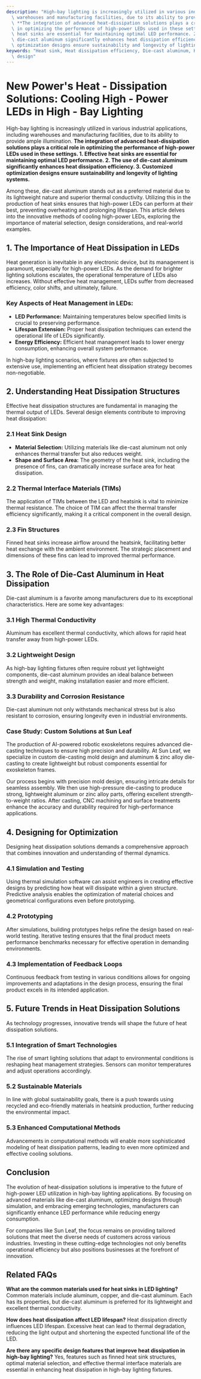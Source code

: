 ```yaml
---
description: "High-bay lighting is increasingly utilized in various industrial applications, including\
  \ warehouses and manufacturing facilities, due to its ability to provide ample illumination.\
  \ **The integration of advanced heat-dissipation solutions plays a critical role\
  \ in optimizing the performance of high-power LEDs used in these settings. 1. Effective\
  \ heat sinks are essential for maintaining optimal LED performance. 2. The use of\
  \ die-cast aluminum significantly enhances heat dissipation efficiency. 3. Customized\
  \ optimization designs ensure sustainability and longevity of lighting systems.** "
keywords: "Heat sink, Heat dissipation efficiency, Die-cast aluminum, Heat dissipation optimization\
  \ design"
---
```

# New Power's Heat - Dissipation Solutions: Cooling High - Power LEDs in High - Bay Lighting

High-bay lighting is increasingly utilized in various industrial applications, including warehouses and manufacturing facilities, due to its ability to provide ample illumination. **The integration of advanced heat-dissipation solutions plays a critical role in optimizing the performance of high-power LEDs used in these settings. 1. Effective heat sinks are essential for maintaining optimal LED performance. 2. The use of die-cast aluminum significantly enhances heat dissipation efficiency. 3. Customized optimization designs ensure sustainability and longevity of lighting systems.** 

Among these, die-cast aluminum stands out as a preferred material due to its lightweight nature and superior thermal conductivity. Utilizing this in the production of heat sinks ensures that high-power LEDs can perform at their best, preventing overheating and prolonging lifespan. This article delves into the innovative methods of cooling high-power LEDs, exploring the importance of material selection, design considerations, and real-world examples.

## 1. The Importance of Heat Dissipation in LEDs

Heat generation is inevitable in any electronic device, but its management is paramount, especially for high-power LEDs. As the demand for brighter lighting solutions escalates, the operational temperature of LEDs also increases. Without effective heat management, LEDs suffer from decreased efficiency, color shifts, and ultimately, failure. 

### Key Aspects of Heat Management in LEDs:
- **LED Performance:** Maintaining temperatures below specified limits is crucial to preserving performance.
- **Lifespan Extension:** Proper heat dissipation techniques can extend the operational life of LEDs significantly.
- **Energy Efficiency:** Efficient heat management leads to lower energy consumption, enhancing overall system performance.

In high-bay lighting scenarios, where fixtures are often subjected to extensive use, implementing an efficient heat dissipation strategy becomes non-negotiable. 

## 2. Understanding Heat Dissipation Structures

Effective heat dissipation structures are fundamental in managing the thermal output of LEDs. Several design elements contribute to improving heat dissipation:

### 2.1 Heat Sink Design
- **Material Selection:** Utilizing materials like die-cast aluminum not only enhances thermal transfer but also reduces weight.
- **Shape and Surface Area:** The geometry of the heat sink, including the presence of fins, can dramatically increase surface area for heat dissipation.
  
### 2.2 Thermal Interface Materials (TIMs)
The application of TIMs between the LED and heatsink is vital to minimize thermal resistance. The choice of TIM can affect the thermal transfer efficiency significantly, making it a critical component in the overall design.

### 2.3 Fin Structures
Finned heat sinks increase airflow around the heatsink, facilitating better heat exchange with the ambient environment. The strategic placement and dimensions of these fins can lead to improved thermal performance.

## 3. The Role of Die-Cast Aluminum in Heat Dissipation

Die-cast aluminum is a favorite among manufacturers due to its exceptional characteristics. Here are some key advantages:

### 3.1 High Thermal Conductivity
Aluminum has excellent thermal conductivity, which allows for rapid heat transfer away from high-power LEDs.

### 3.2 Lightweight Design
As high-bay lighting fixtures often require robust yet lightweight components, die-cast aluminum provides an ideal balance between strength and weight, making installation easier and more efficient.

### 3.3 Durability and Corrosion Resistance
Die-cast aluminum not only withstands mechanical stress but is also resistant to corrosion, ensuring longevity even in industrial environments.

### Case Study: Custom Solutions at Sun Leaf
The production of AI-powered robotic exoskeletons requires advanced die-casting techniques to ensure high precision and durability. At Sun Leaf, we specialize in custom die-casting mold design and aluminum & zinc alloy die-casting to create lightweight but robust components essential for exoskeleton frames. 

Our process begins with precision mold design, ensuring intricate details for seamless assembly. We then use high-pressure die-casting to produce strong, lightweight aluminum or zinc alloy parts, offering excellent strength-to-weight ratios. After casting, CNC machining and surface treatments enhance the accuracy and durability required for high-performance applications.

## 4. Designing for Optimization

Designing heat dissipation solutions demands a comprehensive approach that combines innovation and understanding of thermal dynamics.

### 4.1 Simulation and Testing
Using thermal simulation software can assist engineers in creating effective designs by predicting how heat will dissipate within a given structure. Predictive analysis enables the optimization of material choices and geometrical configurations even before prototyping.

### 4.2 Prototyping
After simulations, building prototypes helps refine the design based on real-world testing. Iterative testing ensures that the final product meets performance benchmarks necessary for effective operation in demanding environments.

### 4.3 Implementation of Feedback Loops
Continuous feedback from testing in various conditions allows for ongoing improvements and adaptations in the design process, ensuring the final product excels in its intended application.

## 5. Future Trends in Heat Dissipation Solutions

As technology progresses, innovative trends will shape the future of heat dissipation solutions.

### 5.1 Integration of Smart Technologies
The rise of smart lighting solutions that adapt to environmental conditions is reshaping heat management strategies. Sensors can monitor temperatures and adjust operations accordingly.

### 5.2 Sustainable Materials
In line with global sustainability goals, there is a push towards using recycled and eco-friendly materials in heatsink production, further reducing the environmental impact.

### 5.3 Enhanced Computational Methods
Advancements in computational methods will enable more sophisticated modeling of heat dissipation patterns, leading to even more optimized and effective cooling solutions.

## Conclusion

The evolution of heat-dissipation solutions is imperative to the future of high-power LED utilization in high-bay lighting applications. By focusing on advanced materials like die-cast aluminum, optimizing designs through simulation, and embracing emerging technologies, manufacturers can significantly enhance LED performance while reducing energy consumption. 

For companies like Sun Leaf, the focus remains on providing tailored solutions that meet the diverse needs of customers across various industries. Investing in these cutting-edge technologies not only benefits operational efficiency but also positions businesses at the forefront of innovation.

## Related FAQs

**What are the common materials used for heat sinks in LED lighting?**
Common materials include aluminum, copper, and die-cast aluminum. Each has its properties, but die-cast aluminum is preferred for its lightweight and excellent thermal conductivity.

**How does heat dissipation affect LED lifespan?**
Heat dissipation directly influences LED lifespan. Excessive heat can lead to thermal degradation, reducing the light output and shortening the expected functional life of the LED.

**Are there any specific design features that improve heat dissipation in high-bay lighting?**
Yes, features such as finned heat sink structures, optimal material selection, and effective thermal interface materials are essential in enhancing heat dissipation in high-bay lighting fixtures.
